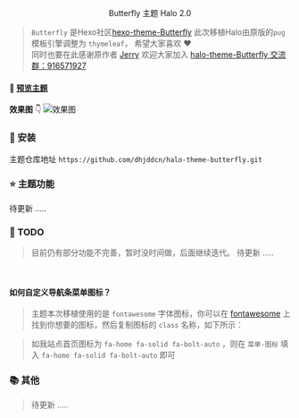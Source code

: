<p align="center">Butterfly 主题 Halo 2.0</p>

> `Butterfly` 是Hexo社区[hexo-theme-Butterfly](https://github.com/jerryc127) 此次移植Halo由原版的`pug`模板引擎调整为 `thymeleaf`， 希望大家喜欢 ❤️ <br>
> 同时也要在此感谢原作者 [Jerry](https://github.com/jerryc127)
> 欢迎大家加入 [halo-theme-Butterfly 交流群：916571927](https://jq.qq.com/?_wv=1027&k=LfbGKBVG)

#### 👀 [预览主题](https://dhjdd.cn)
[comment]: <> (📗 [使用文档]&#40;&#41;)

**效果图** 👇
![效果图](https://gitee.com/dhjdd/Timo/raw/master/1642857628620.png)

### 🌈 安装
主题仓库地址 `https://github.com/dhjddcn/halo-theme-butterfly.git`
<br>

### ⭐️ 主题功能
待更新
.....
<br>

### 📃 TODO

> 目前仍有部分功能不完善，暂时没时间做，后面继续迭代。
> 待更新 .....
<br>

#### 如何自定义导航条菜单图标？

> 主题本次移植使用的是 `fontawesome` 字体图标，你可以在 [fontawesome](https://fontawesome.com/search)
> 上找到你想要的图标，然后复制图标的 `class` 名称，如下所示：<br>

> 如我站点首页图标为 `fa-home fa-solid fa-bolt-auto` ，则在 `菜单-图标` 填入 `fa-home fa-solid fa-bolt-auto` 即可<br>

### 📚 其他

> 待更新 .....
